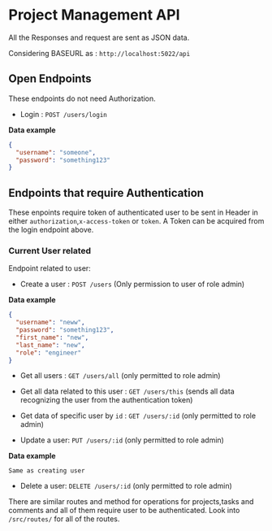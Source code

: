 # Project Management API

All the Responses and request are sent as JSON data.

Considering BASEURL as : `http://localhost:5022/api`


## Open Endpoints

These endpoints do not need Authorization.

* Login : `POST /users/login`

**Data example** 

```json
{
  "username": "someone",
  "password": "something123" 
}
```


## Endpoints that require Authentication

These enpoints require token of authenticated user to be sent in Header in either `authorization`,`x-access-token` or `token`. A Token can be acquired from the login endpoint above.

### Current User related

Endpoint related to user:

* Create a user : `POST /users` (Only permission to user of role admin)

**Data example** 

```json
{
  "username": "neww",
  "password": "something123",
  "first_name": "new",
  "last_name": "new",
  "role": "engineer"
}
```

* Get all users : `GET /users/all` (only permitted to role admin)

* Get all data related to this user : `GET /users/this` (sends all data recognizing the user from the authentication token)

* Get data of specific user by `id` : `GET /users/:id` (only permitted to role admin)

* Update a user: `PUT /users/:id` (only permitted to role admin)

**Data example** 

`Same as creating user`

* Delete a user: `DELETE /users/:id` (only permitted to role admin)

There are similar routes and method for operations for projects,tasks and comments and all of them require user to be authenticated. Look into `/src/routes/` for all of the routes.